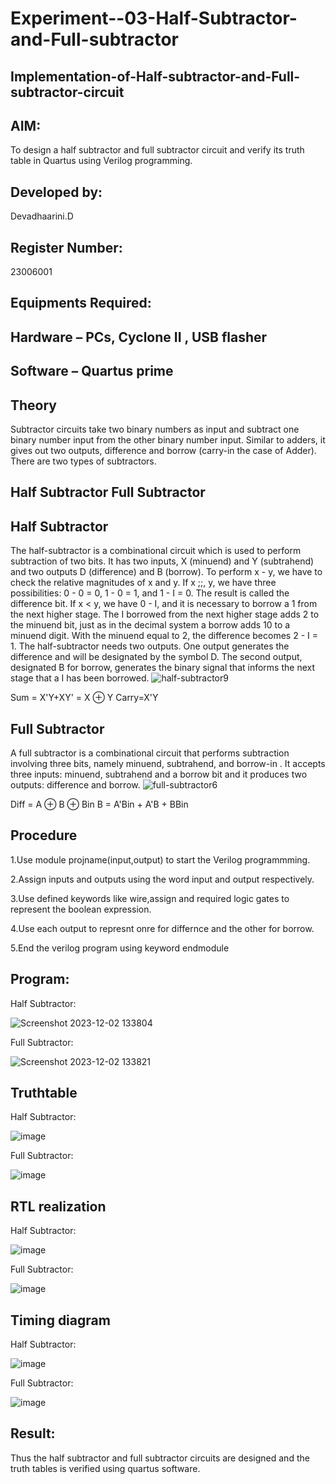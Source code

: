 # Experiment--03-Half-Subtractor-and-Full-subtractor
## Implementation-of-Half-subtractor-and-Full-subtractor-circuit
## AIM:
To design a half subtractor and full subtractor circuit and verify its truth table in Quartus using Verilog programming.

## Developed by:
Devadhaarini.D

## Register Number:
23006001

## Equipments Required:
## Hardware – PCs, Cyclone II , USB flasher
## Software – Quartus prime
## Theory
Subtractor circuits take two binary numbers as input and subtract one binary number input from the other binary number input. Similar to adders, it gives out two outputs, difference and borrow (carry-in the case of Adder). There are two types of subtractors.

## Half Subtractor Full Subtractor
## Half Subtractor
The half-subtractor is a combinational circuit which is used to perform subtraction of two bits. It has two inputs, X (minuend) and Y (subtrahend) and two outputs D (difference) and B (borrow). To perform x - y, we have to check the relative magnitudes of x and y. If x ;;, y, we have three possibilities: 0 - 0 = 0, 1 - 0 = 1, and 1 - I = 0. The result is called the difference bit. If x < y, we have 0 - I, and it is necessary to borrow a 1 from the next higher stage. The I borrowed from the next higher stage adds 2 to the minuend bit, just as in the decimal system a borrow adds 10 to a minuend digit. With the minuend equal to 2, the difference becomes 2 - I = 1. The half-subtractor needs two outputs. One output generates the difference and will be designated by the symbol D. The second output, designated B for borrow, generates the binary signal that informs the next stage that a I has been borrowed.
![half-subtractor9](https://user-images.githubusercontent.com/36288975/166112538-58c3bc7c-ee5d-4e6a-ac8d-8e8328efe27a.png)


Sum = X'Y+XY' = X ⊕ Y
Carry=X'Y

## Full Subtractor
A full subtractor is a combinational circuit that performs subtraction involving three bits, namely minuend, subtrahend, and borrow-in . It accepts three inputs: minuend, subtrahend and a borrow bit and it produces two outputs: difference and borrow. 
![full-subtractor6](https://user-images.githubusercontent.com/36288975/166112541-24c68359-3de8-4674-ae22-8272ffc385ed.png)


Diff = A ⊕ B ⊕ Bin B = A'Bin + A'B + BBin

## Procedure
1.Use module projname(input,output) to start the Verilog programmming.

2.Assign inputs and outputs using the word input and output respectively.

3.Use defined keywords like wire,assign and required logic gates to represent the boolean expression.

4.Use each output to represnt onre for differnce and the other for borrow.

5.End the verilog program using keyword endmodule


## Program:
Half Subtractor:

![Screenshot 2023-12-02 133804](https://github.com/Devadhaarini/Experiment--03-Half-Subtractor-and-Full-subtractor/assets/145796552/e8b501b5-1d51-456a-8df3-11017b19b4bc)


Full Subtractor:

![Screenshot 2023-12-02 133821](https://github.com/Devadhaarini/Experiment--03-Half-Subtractor-and-Full-subtractor/assets/145796552/c6fab0d5-6be8-4b34-9c6a-3af42e2053f8)


## Truthtable
Half Subtractor:

![image](https://github.com/Devadhaarini/Experiment--03-Half-Subtractor-and-Full-subtractor/assets/145796552/ac45d315-8d88-406f-8f41-1bffcaadd76f)

Full Subtractor:

![image](https://github.com/Devadhaarini/Experiment--03-Half-Subtractor-and-Full-subtractor/assets/145796552/cc27fa19-5286-4550-a379-6f88f97cc50f)


##  RTL realization
Half Subtractor:

![image](https://github.com/Devadhaarini/Experiment--03-Half-Subtractor-and-Full-subtractor/assets/145796552/6e055f12-3b58-47c3-ad16-3475ea67c722)

Full Subtractor:

![image](https://github.com/Devadhaarini/Experiment--03-Half-Subtractor-and-Full-subtractor/assets/145796552/07e8a742-076e-46b0-a5cf-5231be853870)


## Timing diagram 
Half Subtractor:

![image](https://github.com/Devadhaarini/Experiment--03-Half-Subtractor-and-Full-subtractor/assets/145796552/17f3ce4f-3a8c-4522-a7ed-a0b6b92ef486)

Full Subtractor:

![image](https://github.com/Devadhaarini/Experiment--03-Half-Subtractor-and-Full-subtractor/assets/145796552/827f7713-a4b8-4d76-a980-1be96506d837)


## Result:
Thus the half subtractor and full subtractor circuits are designed and the truth tables is verified using quartus software.
